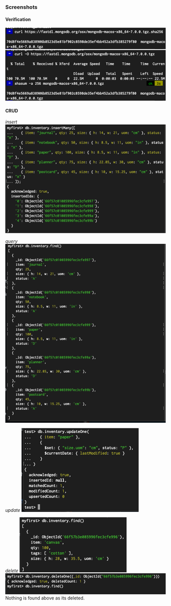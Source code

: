 ### Screenshots

#### Verification

![alt text](image.png)
![alt text](image-1.png)

#### CRUD

_insert_
![alt text](image-2.png)

_query_
![alt text](image-3.png)

_update_
![alt text](image-4.png)

_delete_
![alt text](image-5.png)
![alt text](image-6.png)
Nothing is found above as its deleted.
